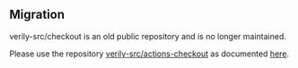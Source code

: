 ## Migration

verily-src/checkout is an old public repository and is no longer maintained.

Please use the repository
[verily-src/actions-checkout](https://github.com/verily-src/actions-checkout) as
documented
[here](https://g3doc.corp.google.com/company/teams/verily/software/handbook/github/guides/continuous_integration.md#build-and-push-docker-image).
